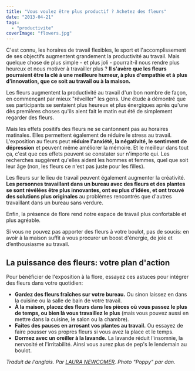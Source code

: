 ```yaml
---
title: "Vous voulez être plus productif ? Achetez des fleurs"
date: "2013-04-21"
tags:
  - "productivite"
coverImage: "flowers.jpg"
---
```


C'est connu, les horaires de travail flexibles, le sport et l'accomplissement de ses objectifs augmentent grandement la productivité au travail. Mais quelque chose de plus simple - et plus joli - pourrait-il nous rendre plus heureux et nous motiver à travailler plus ? **Il s'avère que les fleurs pourraient être la clé à une meilleure humeur, à plus d'empathie et à plus d’innovation, que ce soit au travail ou à la maison.**

Les fleurs augmentent la productivité au travail d'un bon nombre de façon, en commençant par mieux "réveiller" les gens. Une étude à démontré que ses participants se sentaient plus heureux et plus énergiques après qu'une dès premières choses qu'ils aient fait le matin eut été de simplement regarder des fleurs.

Mais les effets positifs des fleurs ne se cantonnent pas au horaires matinales. Elles permettent également de réduire le stress au travail. L'exposition au fleurs peut **réduire l'anxiété, la négativité, le sentiment de dépression** et peuvent même améliorer la mémoire. Et le meilleur dans tout ça, c'est que ces effets peuvent se constater sur n'importe qui. Les recherches suggèrent qu'elles aident les hommes et femmes, quel que soit leur âge (non, les fleurs ce n'est pas juste pour les filles).

Les fleurs sur le lieu de travail peuvent également augmenter la créativité. **Les personnes travaillant dans un bureau avec des fleurs et des plantes se sont révélées être plus innovantes, ont eu plus d'idées, et ont trouvé des solutions plus originales** au problèmes rencontrés que d'autres travaillant dans un bureau sans verdure.

Enfin, la présence de flore rend notre espace de travail plus confortable et plus agréable.

Si vous ne pouvez pas apporter des fleurs à votre boulot, pas de soucis: en avoir à la maison suffit à vous procurer un boost d'énergie, de joie et d’enthousiasme au travail.

## La puissance des fleurs: votre plan d'action

Pour bénéficier de l'exposition à la flore, essayez ces astuces pour intégrer des fleurs dans votre quotidien:

- **Gardez des fleurs fraîches sur votre bureau.** Ou sinon laissez en dans la cuisine ou la salle de bain de votre travail.
- **À la maison, placez des fleurs dans les pièces où vous passez le plus de temps, ou bien là vous travaillez le plus** (mais vous pouvez aussi en mettre dans la cuisine, le salon ou la chambre).
- **Faites des pauses en arrosant vos plantes au travail.** Ou essayez de faire pousser vos propres fleurs si vous avez la place et le temps.
- **Dormez avec un oreiller à la lavande.** La lavande réduit l'insomnie, la nervosité et l'irritabilité. Ainsi vous aurez plus de pep's le lendemain au boulot.

_Traduit de l'anglais. Par [LAURA NEWCOMER](http://greatist.com/p/laura-newcomer). Photo "Poppy" par dan._
